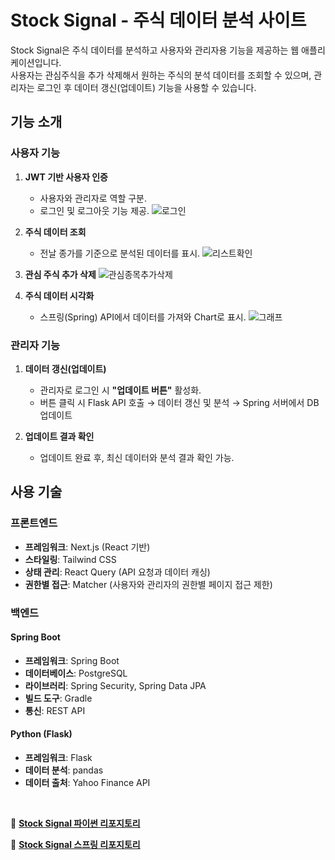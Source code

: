 # Stock Signal - 주식 데이터 분석 사이트

Stock Signal은 주식 데이터를 분석하고 사용자와 관리자용 기능을 제공하는 웹 애플리케이션입니다.<br>
사용자는 관심주식을 추가 삭제해서 원하는 주식의 분석 데이터를 조회할 수 있으며, 관리자는 로그인 후 데이터 갱신(업데이트) 기능을 사용할 수 있습니다.


## **기능 소개**


### **사용자 기능**
1. **JWT 기반 사용자 인증**
   - 사용자와 관리자로 역할 구분.
   - 로그인 및 로그아웃 기능 제공.
![로그인](https://github.com/user-attachments/assets/b61c891d-d2bc-4d09-a714-079a146c6f8c)

2. **주식 데이터 조회**
   - 전날 종가를 기준으로 분석된 데이터를 표시.
![리스트확인](https://github.com/user-attachments/assets/12acbdf6-da85-44f3-8e26-1e87b1e58a2a)

3. **관심 주식 추가 삭제**
![관심종목추가삭제](https://github.com/user-attachments/assets/6532b81e-7c10-49c6-8359-de8da1fce4c1)

4. **주식 데이터 시각화**
   - 스프링(Spring) API에서 데이터를 가져와 Chart로 표시.
![그래프](https://github.com/user-attachments/assets/e0c56111-8200-45e3-a3b9-3f03445ab465)


### **관리자 기능**
1. **데이터 갱신(업데이트)**
   - 관리자로 로그인 시 **"업데이트 버튼"** 활성화.
   - 버튼 클릭 시 Flask API 호출 → 데이터 갱신 및 분석 → Spring 서버에서 DB 업데이트

2. **업데이트 결과 확인**
   - 업데이트 완료 후, 최신 데이터와 분석 결과 확인 가능.


## **사용 기술**


### **프론트엔드**
- **프레임워크**: Next.js (React 기반)
- **스타일링**: Tailwind CSS
- **상태 관리**: React Query (API 요청과 데이터 캐싱)
- **권한별 접근**: Matcher (사용자와 관리자의 권한별 페이지 접근 제한)

### **백엔드**
#### **Spring Boot**
- **프레임워크**: Spring Boot
- **데이터베이스**: PostgreSQL
- **라이브러리**: Spring Security, Spring Data JPA
- **빌드 도구**: Gradle
- **통신**: REST API

#### **Python (Flask)**
- **프레임워크**: Flask
- **데이터 분석**: pandas
- **데이터 출처**: Yahoo Finance API

<br>

🔗 **[Stock Signal 파이썬 리포지토리](https://github.com/TheCodeRecipe/stock_api)**

🔗 **[Stock Signal 스프링 리포지토리](https://github.com/TheCodeRecipe/stock_spring)**
